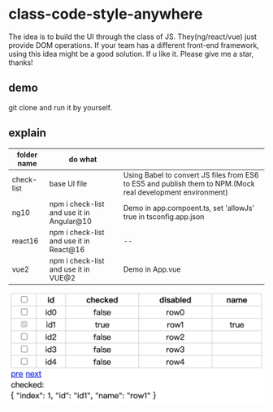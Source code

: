 # class-code-style-anywhere

The idea is to build the UI through the class of JS. They(ng/react/vue) just provide DOM operations. If your team has a different front-end framework, using this idea might be a good solution. If u like it. Please give me a star, thanks!

## demo

git clone and run it by yourself.

## explain

|folder name|do what||
|-------|--|--|
|check-list|base UI file|Using Babel to convert JS files from ES6 to ES5 and publish them to NPM.(Mock real development environment) |
|ng10|npm i check-list and use it in Angular@10|Demo in app.compoent.ts, set 'allowJs' true in tsconfig.app.json|
|react16|npm i check-list and use it in React@16|--|
|vue2|npm i check-list and use it in VUE@2|Demo in App.vue|

![avatar](./demo.png)
